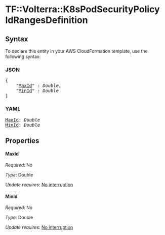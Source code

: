 # TF::Volterra::K8sPodSecurityPolicy IdRangesDefinition

## Syntax

To declare this entity in your AWS CloudFormation template, use the following syntax:

### JSON

<pre>
{
    "<a href="#maxid" title="MaxId">MaxId</a>" : <i>Double</i>,
    "<a href="#minid" title="MinId">MinId</a>" : <i>Double</i>
}
</pre>

### YAML

<pre>
<a href="#maxid" title="MaxId">MaxId</a>: <i>Double</i>
<a href="#minid" title="MinId">MinId</a>: <i>Double</i>
</pre>

## Properties

#### MaxId

_Required_: No

_Type_: Double

_Update requires_: [No interruption](https://docs.aws.amazon.com/AWSCloudFormation/latest/UserGuide/using-cfn-updating-stacks-update-behaviors.html#update-no-interrupt)

#### MinId

_Required_: No

_Type_: Double

_Update requires_: [No interruption](https://docs.aws.amazon.com/AWSCloudFormation/latest/UserGuide/using-cfn-updating-stacks-update-behaviors.html#update-no-interrupt)

